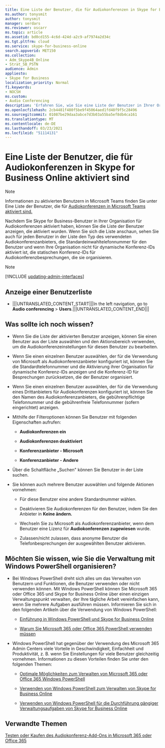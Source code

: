 ```yaml
---
title: Eine Liste der Benutzer, die für Audiokonferenzen in Skype for Business Online aktiviert sind
ms.author: tonysmit
author: tonysmit
manager: serdars
ms.reviewer: oscarr
ms.topic: article
ms.assetid: bd0cd155-4c6d-424d-a2c9-af7974a2d34c
ms.tgt.pltfrm: cloud
ms.service: skype-for-business-online
search.appverid: MET150
ms.collection:
- Adm_Skype4B_Online
- Strat_SB_PSTN
audience: Admin
appliesto:
- Skype for Business
localization_priority: Normal
f1.keywords:
- NOCSH
ms.custom:
- Audio Conferencing
description: 'Erfahren Sie, wie Sie eine Liste der Benutzer in Ihrer Organisation anzeigen, die im Skype for Business Admin Center für Einwahlkonferenzen aktiviert sind. '
ms.openlocfilehash: 2cb4481f480f5be9f45064aed1fd48f9f5c28496
ms.sourcegitcommit: 01087be29daa3abce7d3b03a55ba5ef8db4ca161
ms.translationtype: MT
ms.contentlocale: de-DE
ms.lasthandoff: 03/23/2021
ms.locfileid: "51114131"
---
```

# <a name="see-a-list-of-users-that-are-enabled-for-audio-conferencing-in-skype-for-business-online"></a>Eine Liste der Benutzer, die für Audiokonferenzen in Skype for Business Online aktiviert sind

> [!NOTE]
> Informationen zu aktivierten Benutzern in Microsoft Teams finden Sie unter Eine Liste der Benutzer, die für [Audiokonferenzen in Microsoft Teams aktiviert sind.](/MicrosoftTeams/see-a-list-of-users-that-are-enabled-for-audio-conferencing-in-teams)

Nachdem Sie Skype for Business-Benutzer in Ihrer Organisation für Audiokonferenzen aktiviert haben, können Sie die Liste der Benutzer anzeigen, die aktiviert wurden. Wenn Sie sich die Liste anschaun, sehen Sie auch für jeden Benutzer in der Liste den Typ des verwendeten Audiokonferenzanbieters, die Standardeinwahltelefonnummer für den Benutzer und wenn Ihre Organisation nicht für dynamische Konferenz-IDs aktiviert ist, die statischen Konferenz-IDs für Audiokonferenzbesprechungen, die sie organisieren.

> [!NOTE]
> [!INCLUDE [updating-admin-interfaces](../includes/updating-admin-interfaces.md)]
  
## <a name="viewing-a-list-of-users"></a>Anzeige einer Benutzerliste

   
- |||UNTRANSLATED_CONTENT_START|||In the left navigation, go to **Audio conferencing** > **Users**.|||UNTRANSLATED_CONTENT_END|||

## <a name="what-else-should-i-know"></a>Was sollte ich noch wissen?

- Wenn Sie die Liste der aktivierten Benutzer anzeigen, können Sie einen Benutzer aus der Liste auswählen und den Aktionsbereich verwenden, um die Audiokonferenzeinstellungen für diesen Benutzer zu bearbeiten.
    
- Wenn Sie einen einzelnen Benutzer auswählen, der für die Verwendung von Microsoft als Audiokonferenzanbieter konfiguriert ist, können Sie die Standardtelefonnummer und die Aktivierung ihrer Organisation für dynamische Konferenz-IDs anzeigen und die Konferenz-ID für Besprechungen zurücksetzen, die der Benutzer organisiert.
    
- Wenn Sie einen einzelnen Benutzer auswählen, der für die Verwendung eines Drittanbieters für Audiokonferenzen konfiguriert ist, können Sie den Namen des Audiokonferenzanbieters, die gebührenpflichtige Telefonnummer und die gebührenfreie Telefonnummer (sofern eingerichtet) anzeigen.
    
- Mithilfe der Filteroptionen können Sie Benutzer mit folgenden Eigenschaften aufrufen:
    
  - **Audiokonferenzen ein**
    
  - **Audiokonferenzen deaktiviert**
    
  - **Konferenzanbieter - Microsoft**
    
  - **Konferenzanbieter - Andere**
    
- Über die Schaltfläche „Suchen" können Sie Benutzer in der Liste suchen.
    
- Sie können auch mehrere Benutzer auswählen und folgende Aktionen vornehmen:
    
  - Für diese Benutzer eine andere Standardnummer wählen.
    
  - Deaktivieren Sie Audiokonferenzen für den Benutzer, indem Sie den Anbieter in **Keine ändern.**
    
  - Wechseln Sie zu Microsoft als Audiokonferenzanbieter, wenn dem Benutzer eine Lizenz für **Audiokonferenzen zugewiesen** wurde.
    
  - Zulassen/nicht zulassen, dass anonyme Benutzer die Telefonbesprechungen der ausgewählten Benutzer aktivieren.
    
## <a name="want-to-know-how-to-manage-with-windows-powershell"></a>Möchten Sie wissen, wie Sie die Verwaltung mit Windows PowerShell organisieren?

- Bei Windows PowerShell dreht sich alles um das Verwalten von Benutzern und Funktionen, die Benutzer verwenden oder nicht verwenden können. Mit Windows PowerShell können Sie Microsoft 365 oder Office 365 und Skype for Business Online über einen einzigen Verwaltungspunkt verwalten, der Ihre tägliche Arbeit vereinfachen kann, wenn Sie mehrere Aufgaben ausführen müssen. Informieren Sie sich in den folgenden Artikeln über die Verwendung von Windows PowerShell:
    
  - [Einführung in Windows PowerShell und Skype for Business Online](../set-up-your-computer-for-windows-powershell/set-up-your-computer-for-windows-powershell.md)
    
  - [Warum Sie Microsoft 365 oder Office 365 PowerShell verwenden müssen](/microsoft-365/enterprise/why-you-need-to-use-microsoft-365-powershell)
    
- Windows PowerShell hat gegenüber der Verwendung des Microsoft 365 Admin Centers viele Vorteile in Geschwindigkeit, Einfachheit und Produktivität, z. B. wenn Sie Einstellungen für viele Benutzer gleichzeitig vornehmen. Informationen zu diesen Vorteilen finden Sie unter den folgenden Themen:
    
  - [Optimale Möglichkeiten zum Verwalten von Microsoft 365 oder Office 365 Windows PowerShell](/previous-versions//dn568025(v=technet.10))
    
  - [Verwenden von Windows PowerShell zum Verwalten von Skype for Business Online](../set-up-your-computer-for-windows-powershell/set-up-your-computer-for-windows-powershell.md)
    
  - [Verwenden von Windows PowerShell für die Durchführung gängiger Verwaltungsaufgaben von Skype for Business Online](../set-up-your-computer-for-windows-powershell/set-up-your-computer-for-windows-powershell.md)
    
## <a name="related-topics"></a>Verwandte Themen

[Testen oder Kaufen des Audiokonferenz-Add-Ons in Microsoft 365 oder Office 365](../audio-conferencing-in-office-365/try-or-purchase-audio-conferencing-in-office-365.md)